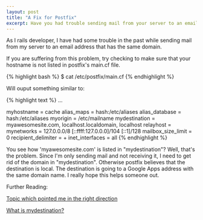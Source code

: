 ```yaml
---
layout: post
title: "A Fix for Postfix"
excerpt: Have you had trouble sending mail from your server to an email address of the same domain? Me too...
---
```

 
As I rails developer, I have had some trouble in the past while sending mail from my server to an email address that has the same domain.

If you are suffering from this problem, try checking to make sure that your hostname is not listed in postfix's main.cf file.

{% highlight bash %}
$ cat /etc/postfix/main.cf
{% endhighlight %}

Will ouput something similar to:

{% highlight text %}
  ...

  myhostname = cache
  alias_maps = hash:/etc/aliases
  alias_database = hash:/etc/aliases
  myorigin = /etc/mailname
  mydestination =  myawesomesite.com, localhost.localdomain, localhost
  relayhost = 
  mynetworks = 127.0.0.0/8 [::ffff:127.0.0.0]/104 [::1]/128
  mailbox_size_limit = 0
  recipient_delimiter = +
  inet_interfaces = all
{% endhighlight %}

You see how 'myawesomesite.com' is listed in "mydestination"? Well, that's the problem. Since I'm only sending mail and not receiving it, I need to get rid of the domain in "mydestination". Otherwise postfix believes that the destination is local. The destination is going to a Google Apps address with the same domain name. I really hope this helps someone out. 

Further Reading: 

[Topic which pointed me in the right direction](http://forum.slicehost.com/comments.php?DiscussionID=1903)

[What is mydestination?](http://www.postfix.org/postconf.5.html#mydestination)